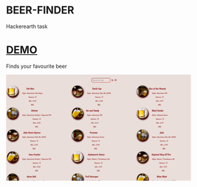 # BEER-FINDER
Hackerearth task
# [DEMO](https://vinita2000.github.io/BEER-FINDER/)
Finds your favourite beer

![](images/wallpaper.png)
